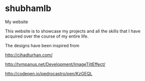 # shubhamlb
My website

This website is to showcase my projects and all the skills that I have acquired over the course of my entire life.

The designs have been inspired from 

http://cihadturhan.com/

http://tympanus.net/Development/ImageTiltEffect/

http://codepen.io/pedrocastro/pen/KzGEQL
